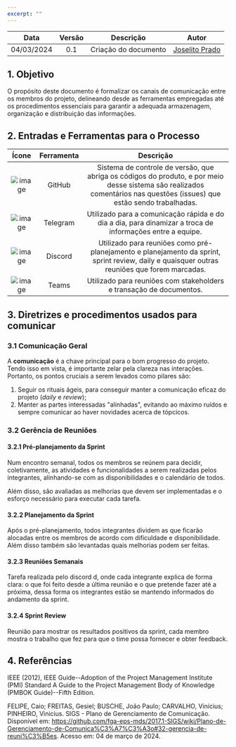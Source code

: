 ```yaml
---
excerpt: ""
---
```

| Data       | Versão | Descrição                      | Autor             |
| :--------: | :----: | :----------:                   | :---------------: |
| 04/03/2024 |  0.1   | Criação do documento | [Joselito Prado](https://github.com/joselitopradomarques)|


## 1. Objetivo
O propósito deste documento é formalizar os canais de comunicação entre os membros do projeto, delineando desde as ferramentas empregadas até os procedimentos essenciais para garantir a adequada armazenagem, organização e distribuição das informações.

## 2. Entradas e Ferramentas para o Processo

| Ícone            | Ferramenta    | Descrição                                |
| :--------------: | :-----------: | :--------------------------------------: |
| ![image](https://upload.wikimedia.org/wikipedia/commons/c/c2/GitHub_Invertocat_Logo.svg) | GitHub | Sistema de controle de versão, que abriga os códigos do produto, e por meio desse sistema são realizados comentários nas questões (issues) que estão sendo trabalhadas.|
| ![image](https://cdn-icons-png.flaticon.com/256/5968/5968804.png) | Telegram | Utilizado para a comunicação rápida e do dia a dia, para dinamizar a troca de informações entre a equipe. |
| ![image](https://cdn.iconscout.com/icon/free/png-256/discord-2752210-2285027.png) | Discord | Utilizado para reuniões como pré-planejamento e planejamento da sprint, sprint review, daily e quaisquer outras reuniões que forem marcadas. |
| ![image](https://seeklogo.com/images/M/microsoft-teams-logo-EA3C0316D6-seeklogo.com.png) | Teams | Utilizado para reuniões com stakeholders e transação de documentos.|



## 3. Diretrizes e procedimentos usados para comunicar
### 3.1 Comunicação Geral

A **comunicação** é a chave principal para o bom progresso do projeto. Tendo isso em vista, é importante zelar pela clareza nas interações. Portanto, os pontos cruciais a serem levados como pilares são:

1. Seguir os rituais ágeis, para conseguir manter a comunicação eficaz do projeto (*daily* e *review*);
2. Manter as partes interessadas "alinhadas", evitando ao máximo ruídos e sempre comunicar ao haver novidades acerca de tópcicos.


### 3.2 Gerência de Reuniões
#### 3.2.1 Pré-planejamento da Sprint

Num encontro semanal, todos os membros se reúnem para decidir, coletivamente, as atividades e funcionalidades a serem realizadas pelos integrantes, alinhando-se com as disponibilidades e o calendário de todos.

Além disso, são avaliadas as melhorias que devem ser implementadas e o esforço necessário para executar cada tarefa.

#### 3.2.2 Planejamento da Sprint
Após o pré-planejamento, todos integrantes dividem as que ficarão alocadas  entre os membros de acordo com dificuldade e disponibilidade. Além disso também são levantadas quais melhorias podem ser feitas.

#### 3.2.3 Reuniões Semanais
Tarefa realizada pelo discord d, onde cada integrante explica de forma clara: o que foi feito desde a última reunião e o que pretende fazer até a próxima, dessa forma os integrantes estão se mantendo informados do andamento da sprint.

#### 3.2.4 Sprint Review
Reunião para mostrar os resultados positivos da sprint, cada membro mostra o trabalho que fez para que o time possa fornecer e obter feedback. 

## 4. Referências

IEEE (2012), IEEE Guide--Adoption of the Project Management Institute (PMI) Standard A Guide to the Project Management Body of Knowledge (PMBOK Guide)--Fifth Edition.

FELIPE, Caio; FREITAS, Gesiel; BUSCHE, João Paulo; CARVALHO, Vinícius; PINHEIRO, Vinicius. SIGS - Plano de Gerenciamento de Comunicação. Disponível em: https://github.com/fga-eps-mds/2017.1-SIGS/wiki/Plano-de-Gerenciamento-de-Comunica%C3%A7%C3%A3o#32-gerencia-de-reuni%C3%B5es. Acesso em: 04 de março de 2024.